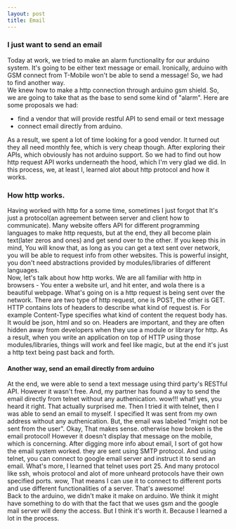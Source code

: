 ```yaml
---
layout: post
title: Email
---
```

### I just want to send an email
Today at work, we tried to make an alarm functionality for our arduino system. It's going to be either text message or email. Ironically, arduino with GSM connect from T-Mobile won't be able to send a message! So, we had to find another way.</br>
We knew how to make a http connection through arduino gsm shield. So, we are going to take that as the base to send some kind of "alarm". Here are some proposals we had:

- find a vendor that will provide restful API to send email or text message
- connect email directly from arduino.

As a result, we spent a lot of time looking for a good vendor. It turned out they all need monthly fee, which is very cheap though. After exploring their APIs, which obviously has not arduino support. So we had to find out how http request API works underneath the hood, which I'm very glad we did. In this process, we, at least I, learned alot about http protocol and how it works.

### How http works.
Having worked with http for a some time, sometimes I just forgot that It's just a protocol(an agreement between server and client how to communicate). Many website offers API for different programming languages to make http requests, but at the end, they all become plain text(later zeros and ones) and get send over to the other. If you keep this in mind, You will know that, as long as you can get a text sent over network, you will be able to request info from other websites. This is powerful insight, you don't need abstractions provided by modules/libraries of different languages. </br>
Now, let's talk about how http works. We are all familiar with http in browsers - You enter a website url, and hit enter, and wola there is a beautiful webpage. What's going on is a http request is being sent over the network. There are two type of http request, one is POST, the other is GET. HTTP contains lots of headers to describe what kind of request is. For example Content-Type specifies what kind of content the request body has. It would be json, html and so on. Headers are important, and they are often hidden away from developers when they use a module or library for http. As a result, when you write an application on top of HTTP using those modules/libraries, things will work and feel like magic, but at the end it's just a http text being past back and forth. 

#### Another way, send an email directly from arduino
At the end, we were able to send a text message using third party's RESTful API. However it wasn't free. And, my partner has found a way to send the email directly from telnet without any authenication. wow!!! what! yes, you heard it right. That actually surprised me. Then I tried it with telnet, then I was able to send an email to myself. I specified It was sent from my own address without any authenication. But, the email was labeled "might not be sent from the user". Okay, That makes sense. otherwise how broken is the email protocol! However it doesn't display that message on the mobile, which is concerning. After digging more info about email, I sort of got how the email system worked. they are sent using SMTP protocol. And using telnet, you can connect to google email server and instruct it to send an email. What's more, I learned that telnet uses port 25. And many protocol like ssh, whois protocol and alot of more unheard protocols have their own specified ports. wow, That means I can use it to connect to different ports and use different functionalities of a server. That's awesome!</br>
Back to the arduino, we didn't make it make on arduino. We think it might have something to do with that the fact that we uses gsm and the google mail server will deny the access. But I think it's worth it. Because I learned a lot in the process.
